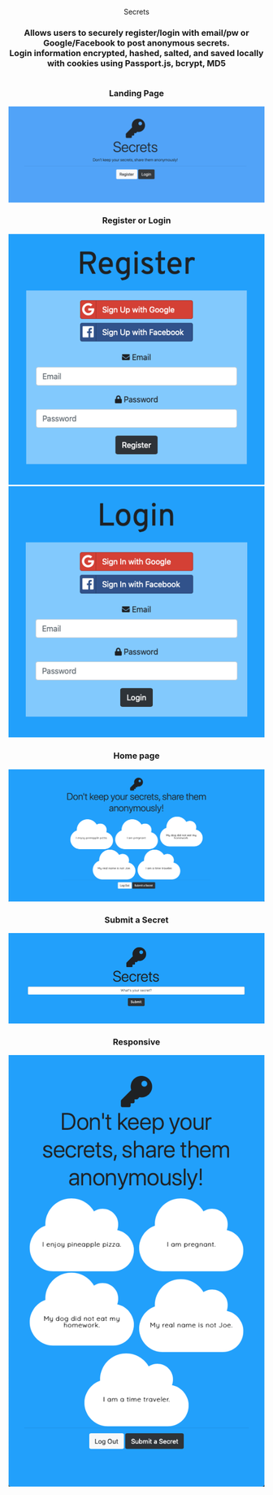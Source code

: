 <p align="center">
  Secrets
</p>
<h3 align="center"
  A platform where users can anonymously read and post secrets on a public forum.</br>
  Allows users to securely register/login with email/pw or Google/Facebook to post anonymous secrets. </br>
  Login information encrypted, hashed, salted, and saved locally with cookies using Passport.js, bcrypt, MD5 </br>
</h3>
<h1></h1>
<h3 align="center">Landing Page</h3>
<p align="center">
  <img src="images/secrets-home.png" />
</p>
<h3 align="center">Register or Login</h3>
<p align="center">
  <img src="images/secrets-register.png" />
  <img src="images/secrets-login.png" />
</p>
<h3 align="center">Home page</h3>
<p align="center">
  <img src="images/secrets-lg.png" />
</p>
<h3 align="center">Submit a Secret</h3>
<p align="center">
  <img src="images/secrets-submit.png" />
</p>
<h3 align="center">Responsive</h3>
<p align="center">
  <img src="images/secrets-md.png" />
</p>
